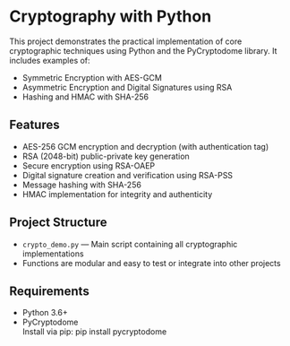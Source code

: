 # Cryptography with Python

This project demonstrates the practical implementation of core cryptographic techniques using Python and the PyCryptodome library. It includes examples of:

-  Symmetric Encryption with AES-GCM  
-  Asymmetric Encryption and Digital Signatures using RSA  
-  Hashing and HMAC with SHA-256  

##  Features

- AES-256 GCM encryption and decryption (with authentication tag)
- RSA (2048-bit) public-private key generation
- Secure encryption using RSA-OAEP
- Digital signature creation and verification using RSA-PSS
- Message hashing with SHA-256
- HMAC implementation for integrity and authenticity

##  Project Structure

- `crypto_demo.py` — Main script containing all cryptographic implementations
- Functions are modular and easy to test or integrate into other projects

##  Requirements

- Python 3.6+
- PyCryptodome  
  Install via pip: pip install pycryptodome
